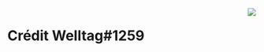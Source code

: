 <img align="right" src="https://visitor-badge.glitch.me/badge?page_id=Stasair.staki"/>

<h1>Crédit Welltag#1259<h1>
